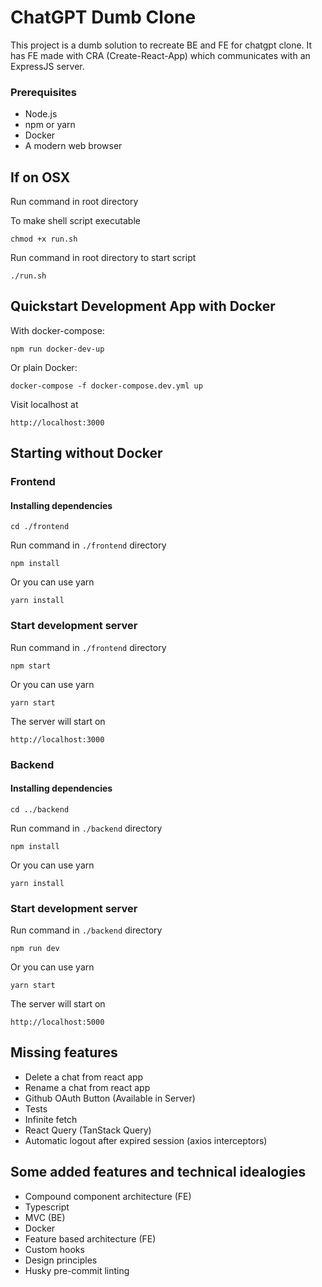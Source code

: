 # ChatGPT Dumb Clone

This project is a dumb solution to recreate BE and FE for chatgpt clone. It has FE made with CRA (Create-React-App) which communicates with an ExpressJS server.

### Prerequisites

- Node.js
- npm or yarn
- Docker
- A modern web browser

## If on OSX

Run command in root directory

To make shell script executable

```
chmod +x run.sh
```

Run command in root directory to start script

```
./run.sh
```

## Quickstart Development App with Docker

With docker-compose:

```
npm run docker-dev-up
```

Or plain Docker:

```
docker-compose -f docker-compose.dev.yml up
```

Visit localhost at

```
http://localhost:3000
```

## Starting without Docker

### Frontend

#### Installing dependencies

```
cd ./frontend
```

Run command in `./frontend` directory

```
npm install
```

Or you can use yarn

```
yarn install
```

### Start development server

Run command in `./frontend` directory

```
npm start
```

Or you can use yarn

```
yarn start
```

The server will start on

```
http://localhost:3000
```

### Backend

#### Installing dependencies

```
cd ../backend
```

Run command in `./backend` directory

```
npm install
```

Or you can use yarn

```
yarn install
```

### Start development server

Run command in `./backend` directory

```
npm run dev
```

Or you can use yarn

```
yarn start
```

The server will start on

```
http://localhost:5000
```

## Missing features

- Delete a chat from react app
- Rename a chat from react app
- Github OAuth Button (Available in Server)
- Tests
- Infinite fetch
- React Query (TanStack Query)
- Automatic logout after expired session (axios interceptors)

## Some added features and technical idealogies

- Compound component architecture (FE)
- Typescript
- MVC (BE)
- Docker
- Feature based architecture (FE)
- Custom hooks
- Design principles
- Husky pre-commit linting
